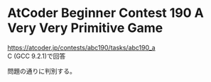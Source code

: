 # AtCoder Beginner Contest 190 A Very Very Primitive Game  
https://atcoder.jp/contests/abc190/tasks/abc190_a  
C (GCC 9.2.1)で回答  

問題の通りに判別する。
